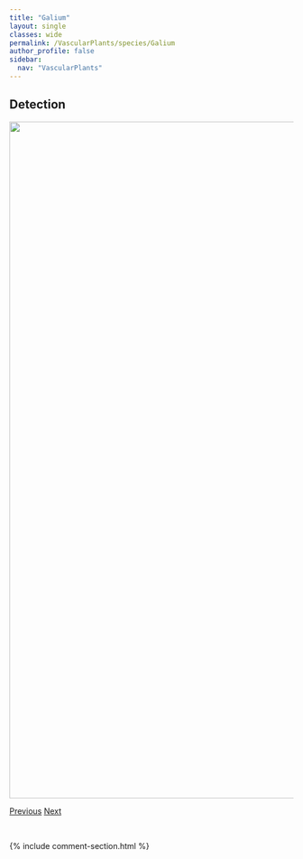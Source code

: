 ```yaml
---
title: "Galium"
layout: single
classes: wide
permalink: /VascularPlants/species/Galium
author_profile: false
sidebar:
  nav: "VascularPlants"
---
```


<h2>Detection</h2>

<a href="https://drive.google.com/uc?export=view&id=1jCVGRlJYFLSogdQMZWLuQePhJvZuJjST">
<img src="https://drive.google.com/uc?export=view&id=1jCVGRlJYFLSogdQMZWLuQePhJvZuJjST" height = "1200" width = "800">
</a>


<a href="/DevelopmentWebsite/VascularPlants/species/GaleopsisTetrahit" class="pagination--pager" title="Galeopsis tetrahit">Previous</a> <a href="/DevelopmentWebsite/VascularPlants/species/GaliumAparineSpurium" class="pagination--pager" title="Galium aparine/spurium">Next</a>

<p>&nbsp;</p>

{% include comment-section.html %}
